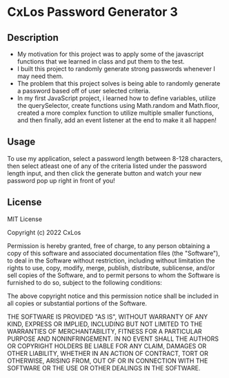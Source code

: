 #  CxLos Password Generator 3

## Description

- My motivation for this project was to apply some of the javascript functions that we learned in class and put them to the test.
- I built this project to randomly generate strong passwords whenever I may need them.
- The problem that this project solves is being able to randomly generate a password based off of user selected criteria.
- In my first JavaScript project, i learned how to define variables, utilize the querySelector, create functions using Math.random and Math.floor, created a more complex function to utilize multiple smaller functions, and then finally, add an event listener at the end to make it all happen!

## Usage

To use my application, select a password length between 8-128 characters, then select atleast one of any of the criteria listed under the password length input, and then click the generate button and watch your new password pop up right in front of you!

## License

MIT License

Copyright (c) 2022 CxLos

Permission is hereby granted, free of charge, to any person obtaining a copy
of this software and associated documentation files (the "Software"), to deal
in the Software without restriction, including without limitation the rights
to use, copy, modify, merge, publish, distribute, sublicense, and/or sell
copies of the Software, and to permit persons to whom the Software is
furnished to do so, subject to the following conditions:

The above copyright notice and this permission notice shall be included in all
copies or substantial portions of the Software.

THE SOFTWARE IS PROVIDED "AS IS", WITHOUT WARRANTY OF ANY KIND, EXPRESS OR
IMPLIED, INCLUDING BUT NOT LIMITED TO THE WARRANTIES OF MERCHANTABILITY,
FITNESS FOR A PARTICULAR PURPOSE AND NONINFRINGEMENT. IN NO EVENT SHALL THE
AUTHORS OR COPYRIGHT HOLDERS BE LIABLE FOR ANY CLAIM, DAMAGES OR OTHER
LIABILITY, WHETHER IN AN ACTION OF CONTRACT, TORT OR OTHERWISE, ARISING FROM,
OUT OF OR IN CONNECTION WITH THE SOFTWARE OR THE USE OR OTHER DEALINGS IN THE
SOFTWARE.
